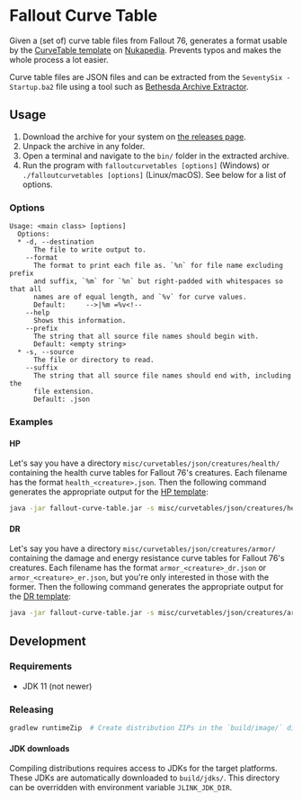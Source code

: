 # Fallout Curve Table
Given a (set of) curve table files from Fallout 76, generates a format usable by the 
[CurveTable template](https://fallout.fandom.com/wiki/Template:CurveTable) on 
[Nukapedia](https://fallout.fandom.com/).
Prevents typos and makes the whole process a lot easier.

Curve table files are JSON files and can be extracted from the `SeventySix - Startup.ba2` file using a tool such as
[Bethesda Archive Extractor](https://www.nexusmods.com/skyrimspecialedition/mods/974).

## Usage
1. Download the archive for your system on
   [the releases page](https://github.com/FWDekker/fallout-curve-tables/releases).
2. Unpack the archive in any folder.
3. Open a terminal and navigate to the `bin/` folder in the extracted archive.
4. Run the program with `falloutcurvetables [options]` (Windows) or `./falloutcurvetables [options]` (Linux/macOS).
   See below for a list of options.

### Options
```
Usage: <main class> [options]
  Options:
  * -d, --destination
      The file to write output to.
    --format
      The format to print each file as. `%n` for file name excluding prefix 
      and suffix, `%m` for `%n` but right-padded with whitespaces so that all 
      names are of equal length, and `%v` for curve values.
      Default:     -->|%m =%v<!--
    --help
      Shows this information.
    --prefix
      The string that all source file names should begin with.
      Default: <empty string>
  * -s, --source
      The file or directory to read.
    --suffix
      The string that all source file names should end with, including the 
      file extension.
      Default: .json
```

### Examples
#### HP
Let's say you have a directory `misc/curvetables/json/creatures/health/` containing the health curve tables for
Fallout 76's creatures.
Each filename has the format `health_<creature>.json`.
Then the following command generates the appropriate output for the 
[HP template](https://fallout.fandom.com/wiki/Template:Stats_creature_FO76/HP):
```bash
java -jar fallout-curve-table.jar -s misc/curvetables/json/creatures/health/ -d my_output.txt --prefix "health_"
```

#### DR
Let's say you have a directory `misc/curvetables/json/creatures/armor/` containing the damage and energy resistance 
curve tables for Fallout 76's creatures.
Each filename has the format `armor_<creature>_dr.json` or `armor_<creature>_er.json`, but you're only interested in 
those with the former.
Then the following command generates the appropriate output for the 
[DR template](https://fallout.fandom.com/wiki/Template:Stats_creature_FO76/DR):
```bash
java -jar fallout-curve-table.jar -s misc/curvetables/json/creatures/armor/ -d my_output.txt --prefix "armor_" --suffix "_dr.json"
```

## Development
### Requirements
* JDK 11 (not newer)

### Releasing
```bash
gradlew runtimeZip  # Create distribution ZIPs in the `build/image/` directory
```

#### JDK downloads
Compiling distributions requires access to JDKs for the target platforms.
These JDKs are automatically downloaded to `build/jdks/`.
This directory can be overridden with environment variable `JLINK_JDK_DIR`.
